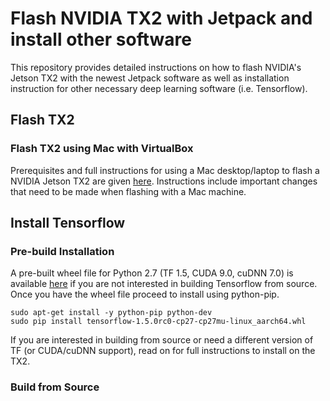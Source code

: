 # Flash NVIDIA TX2 with Jetpack and install other software

This repository provides detailed instructions on how to flash NVIDIA's Jetson TX2 with the newest Jetpack software as well as installation instruction for other necessary deep learning software (i.e. Tensorflow).

## Flash TX2

### Flash TX2 using Mac with VirtualBox

Prerequisites and full instructions for using a Mac desktop/laptop to flash a NVIDIA Jetson TX2 are given [here](FLASH_MAC.md).  Instructions include important changes that need to be made when flashing with a Mac machine.

## Install Tensorflow

### Pre-build Installation

A pre-built wheel file for Python 2.7 (TF 1.5, CUDA 9.0, cuDNN 7.0) is available [here](TX2/tensorflow-1.5.0rc0-cp27-cp27mu-linux_aarch64.whl) if you are not interested in building Tensorflow from source.  Once you have the wheel file proceed to install using python-pip.

    sudo apt-get install -y python-pip python-dev
    sudo pip install tensorflow-1.5.0rc0-cp27-cp27mu-linux_aarch64.whl

If you are interested in building from source or need a different version of TF (or CUDA/cuDNN support), read on for full instructions to install on the TX2.

### Build from Source


